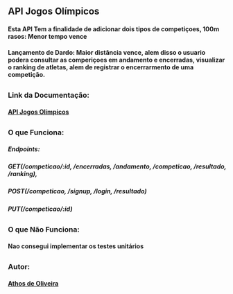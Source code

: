 ## API Jogos Olímpicos

#### Esta API Tem a finalidade de adicionar dois tipos de competiçoes, 100m rasos: Menor tempo vence
#### Lançamento de Dardo: Maior distância vence, alem disso o usuario podera consultar as comperiçoes em andamento e encerradas, visualizar o ranking de atletas, alem de registrar o encerrarmento de uma competição.
##
### Link da Documentação:
#### [API Jogos Olímpicos](https://documenter.getpostman.com/view/15418246/UzdzTR5A)
##
### O que Funciona: 
##### Endpoints:
##### GET(/competicao/:id, /encerradas, /andamento, /competicao, /resultado, /ranking),
##### POST(/competicao, /signup, /login, /resultado)
##### PUT(/competicao/:id)
##
### O que Não Funciona:
#### Nao consegui implementar os testes unitários 
##
### Autor:
#### [Athos de Oliveira](https://github.com/future4code/Athos-Oliveira)
